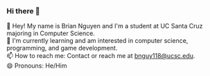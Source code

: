 ### Hi there 👋

<!--
**Brian-MT-Nguyen/Brian-MT-Nguyen** is a ✨ _special_ ✨ repository because its `README.md` (this file) appears on your GitHub profile.

Here are some ideas to get you started:

- 🔭 I’m currently working on ...
- 🌱 I’m currently learning ...
- 👯 I’m looking to collaborate on ...
- 🤔 I’m looking for help with ...
- 💬 Ask me about ...
- 📫 How to reach me: ...
- 😄 Pronouns: ...
- ⚡ Fun fact: ...
-->

👋 Hey! My name is Brian Nguyen and I'm a student at UC Santa Cruz majoring in Computer Science.<br />
🌱 I'm currently learning and am interested in computer science, programming, and game development.<br />
📫 How to reach me: Contact or reach me at bnguy118@ucsc.edu.<br />
😄 Pronouns: He/Him
